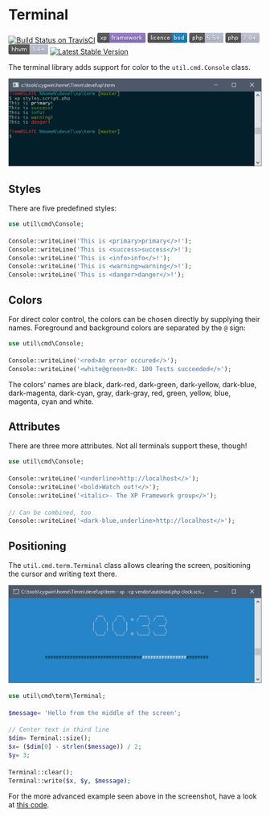 Terminal
========

[![Build Status on TravisCI](https://secure.travis-ci.org/xp-forge/terminal.png)](https://travis-ci.org/xp-forge/terminal)
[![XP Framework Module](https://raw.githubusercontent.com/xp-framework/web/master/static/xp-framework-badge.png)](https://github.com/xp-framework/core)
[![BSD Licence](https://raw.githubusercontent.com/xp-framework/web/master/static/licence-bsd.png)](https://github.com/xp-framework/core/blob/master/LICENCE.md)
[![Required PHP 5.5+](https://raw.githubusercontent.com/xp-framework/web/master/static/php-5_5plus.png)](http://php.net/)
[![Supports PHP 7.0+](https://raw.githubusercontent.com/xp-framework/web/master/static/php-7_0plus.png)](http://php.net/)
[![Supports HHVM 3.4+](https://raw.githubusercontent.com/xp-framework/web/master/static/hhvm-3_4plus.png)](http://hhvm.com/)
[![Latest Stable Version](https://poser.pugx.org/xp-forge/terminal/version.png)](https://packagist.org/packages/xp-forge/terminal)

The terminal library adds support for color to the `util.cmd.Console` class.

![Screenshot](https://raw.githubusercontent.com/xp-forge/terminal/master/terminal-styles.png)

Styles
------
There are five predefined styles:

```php
use util\cmd\Console;

Console::writeLine('This is <primary>primary</>!');
Console::writeLine('This is <success>success</>!');
Console::writeLine('This is <info>info</>!');
Console::writeLine('This is <warning>warning</>!');
Console::writeLine('This is <danger>danger</>!');
```

Colors
------
For direct color control, the colors can be chosen directly by supplying their names. Foreground and background colors are separated by the `@` sign:

```php
use util\cmd\Console;

Console::writeLine('<red>An error occured</>');
Console::writeLine('<white@green>OK: 100 Tests succeeded</>');
```

The colors' names are black, dark-red, dark-green, dark-yellow, dark-blue, dark-magenta, dark-cyan, gray, dark-gray, red, green, yellow, blue, magenta, cyan and white.

Attributes
----------
There are three more attributes. Not all terminals support these, though!

```php
use util\cmd\Console;

Console::writeLine('<underline>http://localhost</>');
Console::writeLine('<bold>Watch out!</>');
Console::writeLine('<italic>- The XP Framework group</>');

// Can be combined, too
Console::writeLine('<dark-blue,underline>http://localhost</>');
```

Positioning
-----------
The `util.cmd.term.Terminal` class allows clearing the screen, positioning the cursor and writing text there.

![Screenshot](https://raw.githubusercontent.com/xp-forge/terminal/master/terminal-clock.png)

```php
use util\cmd\term\Terminal;

$message= 'Hello from the middle of the screen';

// Center text in third line
$dim= Terminal::size();
$x= ($dim[0] - strlen($message)) / 2;
$y= 3;

Terminal::clear();
Terminal::write($x, $y, $message);
```

For the more advanced example seen above in the screenshot, have a look at [this code](https://gist.github.com/thekid/d1a38a0743733d2270968d7eac8f43c9).
